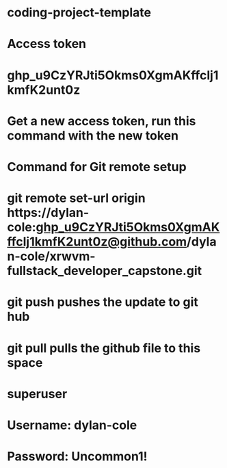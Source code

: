 # coding-project-template

# Access token
# 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

# Get a new access token, run this command with the new token

# Command for Git remote setup
# git remote set-url origin https://dylan-cole: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@github.com/dylan-cole/xrwvm-fullstack_developer_capstone.git

# git push       pushes the update to git hub
# git pull       pulls the github file to this space

# superuser
# Username: dylan-cole
# Password: Uncommon1!
